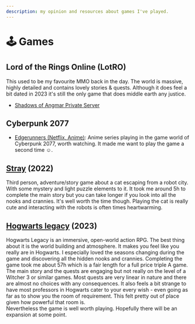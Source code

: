 ```yaml
---
description: my opinion and resources about games I've played.
---
```


# 🕹 Games

## Lord of the Rings Online (LotRO)

This used to be my favourite MMO back in the day. The world is massive, highly detailed and contains lovely stories & quests. Although it does feel a bit dated in 2023 it's still the only game that does middle earth any justice.

* [Shadows of Angmar Private Server](https://www.echoesofangmar.com/#home)

## Cyberpunk 2077

* [Edgerunners (Netflix, Anime)](https://www.cyberpunk.net/en/edgerunners): Anime series playing in the game world of Cyberpunk 2077, worth watching. It made me want to play the game a second time :relaxed:.

## [Stray](https://store.steampowered.com/app/1332010/Stray/?utm\_source=gamewebsite\&utm\_campaign=sitevisit\&utm\_medium=web) (2022)

Third person, adventure/story game about a cat escaping from a robot city. With some mystery and light puzzle elements to it. It took me around 5h to complete the main story but you can take longer if you look into all the nooks and crannies. It's well worth the time though. Playing the cat is really cute and interacting with the robots is often times heartwarming.

## [Hogwarts legacy](https://store.steampowered.com/app/990080/Hogwarts\_Legacy/) (2023)

Hogwarts Legacy is an immersive, open-world action RPG. The best thing about it is the world building and atmosphere. It makes you feel like you really are in Hogwarts. I especially loved the seasons changing during the game and discovering all the hidden nooks and crannies. Completing the game took me about 57h which is a fair length for a full price triple A game. The main story and the quests are engaging but not really on the level of a Witcher 3 or similar games. Most quests are very linear in nature and there are almost no choices with any consequences. It also feels a bit strange to have most professors in Hogwarts cater to your every wish - even going as far as to show you the room of requirement. This felt pretty out of place given how powerful that room is.\
Nevertheless the game is well worth playing. Hopefully there will be an expansion at some point.

